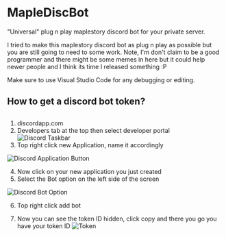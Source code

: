 # MapleDiscBot
"Universal" plug n play maplestory discord bot for your private server.

I tried to make this maplestory discord bot as plug n play as possible but you are still going to need to some work.
Note, I'm don't claim to be a good programmer and there might be some memes in here but it could help newer people
and I think its time I released something :P

Make sure to use Visual Studio Code for any debugging or editing.

## How to get a discord bot token? <h2>
1. discordapp.com
2. Developers tab at the top then select developer portal
![Discord Taskbar](https://media.discordapp.net/attachments/631249406775132182/722900574022139925/fa160fc47785eeb2a73f763244dcef34.png)
3. Top right click new Application, name it accordingly
  
![Discord Application Button](https://cdn.discordapp.com/attachments/631249406775132182/722901729573863424/eb9cd2edd04845b4a5a9581f7f897cc1.png)

4. Now click on your new application you just created
5. Select the Bot option on the left side of the screen

![Discord Bot Option](https://cdn.discordapp.com/attachments/631249406775132182/722902298896105544/454736b9a5d5ce7e45dc2aedad8b8d34.png)

6. Top right click add bot

7. Now you can see the token ID hidden, click copy and there you go you have your token ID
![Token](https://cdn.discordapp.com/attachments/631249406775132182/722902431893028905/e6a8b8f3fae0e3f6650d7e5e6ac148b8.png)


# 
